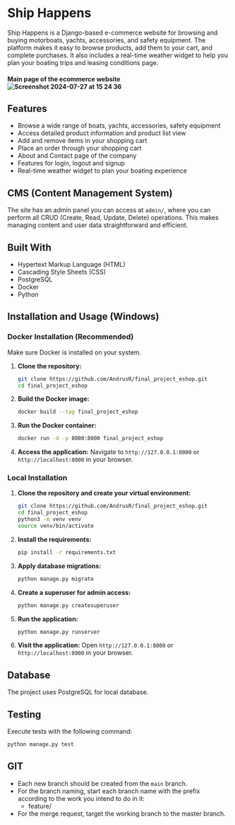 # Ship Happens

Ship Happens is a Django-based e-commerce website for browsing and buying motorboats, yachts, accessories, and safety equipment. The platform makes it easy to browse products, add them to your cart, and complete purchases. It also includes a real-time weather widget to help you plan your boating trips and leasing conditions page.

#### Main page of the ecommerce website![Screenshot 2024-07-27 at 15 24 36](https://github.com/user-attachments/assets/33fdd31c-c1ec-47e8-bcb3-753b036db25f)


## Features

- Browse a wide range of boats, yachts, accessories, safety equipment
- Access detailed product information and product list view
- Add and remove items in your shopping cart
- Place an order through your shopping cart
- About and Contact page of the company
- Features for login, logout and signup
- Real-time weather widget to plan your boating experience

## CMS (Content Management System)
The site has an admin panel you can access at `admin/`, where you can perform all CRUD (Create, Read, Update, Delete) operations. This makes managing content and user data straightforward and efficient.

## Built With
- Hypertext Markup Language (HTML)
- Cascading Style Sheets (CSS)
- PostgreSQL
- Docker
- Python

## Installation and Usage (Windows)

### Docker Installation (Recommended)

Make sure Docker is installed on your system.

1. **Clone the repository:**
    ```sh
    git clone https://github.com/AndrusR/final_project_eshop.git
    cd final_project_eshop
    ```

2. **Build the Docker image:**
    ```sh
    docker build --tag final_project_eshop
    ```

3. **Run the Docker container:**
    ```sh
    docker run -d -p 8000:8000 final_project_eshop
    ```

4. **Access the application:**
    Navigate to `http://127.0.0.1:8000` or `http://localhost:8000` in your browser.

### Local Installation

1. **Clone the repository and create your virtual environment:**
    ```sh
    git clone https://github.com/AndrusR/final_project_eshop.git
    cd final_project_eshop
    python3 -m venv venv
    source venv/bin/activate
    ```

2. **Install the requirements:**
    ```sh
    pip install -r requirements.txt
    ```

3. **Apply database migrations:**
    ```sh
    python manage.py migrate
    ```

4. **Create a superuser for admin access:**
    ```sh
    python manage.py createsuperuser
    ```

5. **Run the application:**
    ```sh
    python manage.py runserver
    ```

6. **Visit the application:**
    Open `http://127.0.0.1:8000` or `http://localhost:8000` in your browser.

## Database

The project uses PostgreSQL for local database.

## Testing

Execute tests with the following command:
```sh
python manage.py test
```

## GIT

- Each new branch should be created from the `main` branch.
- For the branch naming, start each branch name with the prefix according to the work you intend to do in it:
  - feature/
- For the merge request, target the working branch to the master branch.
